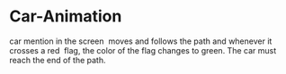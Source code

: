 # Car-Animation
 car mention in the screen  moves and follows the path and whenever it crosses a red  flag, the color of the flag changes to green. The car must  reach the end of the path.  
